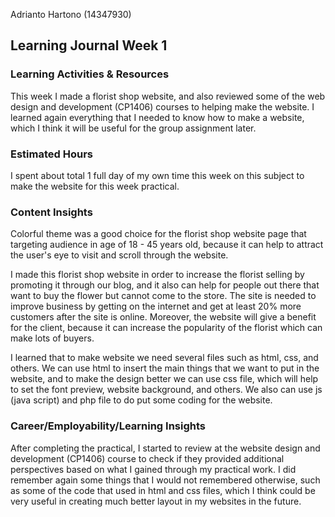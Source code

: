 Adrianto Hartono (14347930)
## Learning Journal Week 1

### Learning Activities & Resources
This week I made a florist shop website, and also reviewed some of the web design and development (CP1406) courses to helping make the website.
I learned again everything that I needed to know how to make a website, which I think it will be useful for the group assignment later.

### Estimated Hours
I spent about total 1 full day of my own time this week on this subject to make the website for this week practical.

### Content Insights
Colorful theme was a good choice for the florist shop website page that targeting audience in age of 18 - 45 years old, because it can help to attract
the user's eye to visit and scroll through the website.

I made this florist shop website in order to increase the florist selling by promoting it through our blog, and it also can help for people out there that
want to buy the flower but cannot come to the store. The site is needed to improve business by getting on the internet and get at least 20% more customers 
after the site is online. Moreover, the website will give a benefit for the client, because it can increase the popularity of the florist which can make lots of buyers.

I learned that to make website we need several files such as html, css, and others. 
We can use html to insert the main things that we want to put in the website, and to make the design 
better we can use css file, which will help to set the font preview, website background, and others.
We also can use js (java script) and php file to do put some coding for the website.

### Career/Employability/Learning Insights
After completing the practical, I started to review at the website design and development (CP1406) course to check if they provided additional perspectives based on
what I gained through my practical work. I did remember again some things that I would not remembered otherwise, such as some 
of the code that used in html and css files, which I think could be very useful in creating much better layout in my websites in 
the future.
